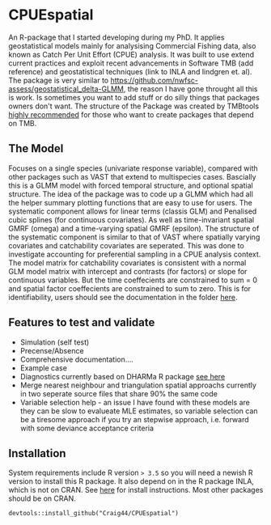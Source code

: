 # CPUEspatial
An R-package that I started developing during my PhD. It applies geostatistical models mainly for analysising Commercial Fishing data, also known as Catch Per Unit Effort (CPUE) analysis.
It was built to use extend current practices and exploit recent advancements in Software TMB (add reference) and geostatistical techniques (link to INLA and lindgren et. al). The package is very similar to https://github.com/nwfsc-assess/geostatistical_delta-GLMM, the reason I have gone throught all this is work. Is sometimes you want to add stuff or do silly things that packages owners don't want. The structure of the Package was created by TMBtools [highly recommended](https://github.com/mlysy/TMBtools) for those who want to create packages that depend on TMB. 

## The Model
Focuses on a single species (univariate response variable), compared with other packages such as VAST that extend to multispecies cases. Bascially this is a GLMM model with forced temporal structure, and optional spatial structure. The idea of the package was to code up a GLMM which had all the helper summary plotting functions that are easy to use for users. The systematic component allows for linear terms (classis GLM) and Penalised cubic splines (for continuous covariates).
As well as time-invariant spatial GMRF (omega) and a time-varying spatial GMRF (epsilon). The structure of the systematic component is similar to that of VAST where spatially varying covariates and catchability covariates are seperated. This was done to investigate accounting for preferential sampling in a CPUE analysis context. The model matrix for catchability covariates is consistent with a normal GLM model matrix with intercept and contrasts (for factors) or slope for continuous variables. But the time coeffecients are constrained to sum = 0 and spatial factor coeffecients are constrained to sum to zero. This is for identifiability, users should see the documentation in the folder [here](https://github.com/Craig44/CPUEspatial/tree/master/inst/examples).

## Features to test and validate
- Simulation (self test)
- Precense/Absence 
- Comprehensive documentation....
- Example case
- Diagnostics currently based on DHARMa R package [see here](https://github.com/florianhartig/DHARMa)
- Merge nearest neighbour and triangulation spatial approachs currently in two seperate source files that share 90% the same code
- Variable selection help - an issue I have found with these models are they can be slow to evalueate MLE estimates, so variable selection can be a tiresome approach if you try an stepwise approach, i.e. forward with some deviance acceptance criteria
## Installation
System requirements include R version `> 3.5` so you will need a newish R version to install this R package. It also depend on in the R package INLA, which is not on CRAN. See [here](https://www.r-inla.org/download-install) for install instructions. Most other packages should be on CRAN.
```
devtools::install_github("Craig44/CPUEspatial")
```
